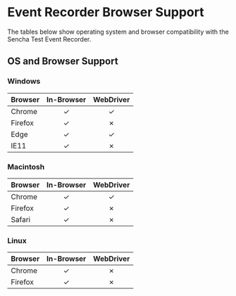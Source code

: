 # Event Recorder Browser Support

The tables below show operating system and browser compatibility with the Sencha Test Event Recorder.

## OS and Browser Support

### Windows

| Browser | In-Browser | WebDriver |
|---------|:----------:|:---------:|
| Chrome  | ✓          | ✓         |
| Firefox | ✓          | ✗         |
| Edge    | ✓          | ✓         |
| IE11    | ✓          | ✗         |

### Macintosh

| Browser | In-Browser | WebDriver |
|---------|:----------:|:---------:|
| Chrome  | ✓          | ✓         |
| Firefox | ✓          | ✗         |
| Safari  | ✓          | ✗         |

### Linux

| Browser | In-Browser | WebDriver |
|---------|:----------:|:---------:|
| Chrome  | ✓          | ✗         |
| Firefox | ✓          | ✗         |